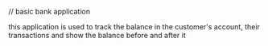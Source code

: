 // basic bank application 

this application is used to track the balance in the customer's account, their transactions and show the balance before and after it
